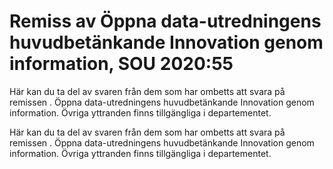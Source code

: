 # Remiss av Öppna data-utredningens huvudbetänkande Innovation genom information, SOU 2020:55

Här kan du ta del av svaren från dem som har ombetts att svara på remissen . Öppna data-utredningens huvudbetänkande Innovation genom information. Övriga yttranden finns tillgängliga i departementet.

Här kan du ta del av svaren från dem som har ombetts att svara på remissen . Öppna data-utredningens huvudbetänkande Innovation genom information. Övriga yttranden finns tillgängliga i departementet.
